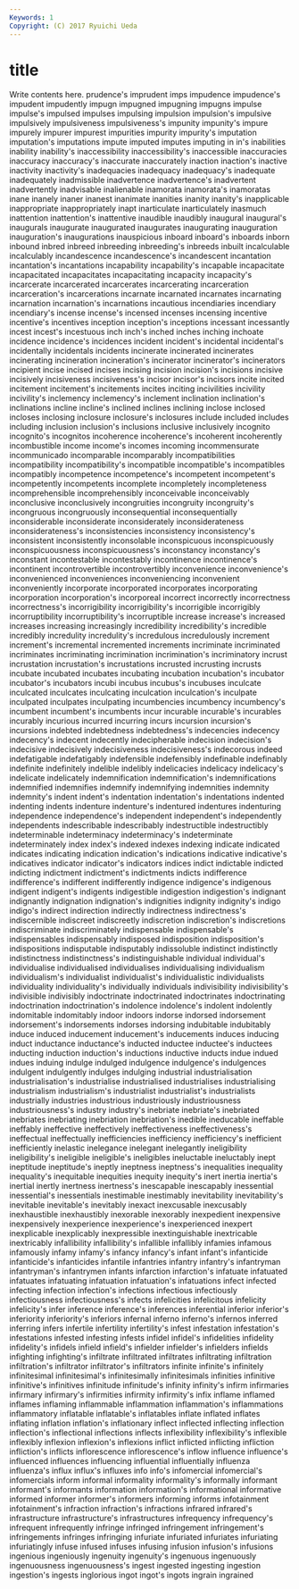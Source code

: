 ```yaml
---
Keywords: 1 
Copyright: (C) 2017 Ryuichi Ueda
---
```


# title

Write contents here.
prudence's
imprudent imps impudence impudence's impudent impudently impugn impugned impugning impugns
impulse impulse's impulsed impulses impulsing impulsion impulsion's impulsive impulsively impulsiveness
impulsiveness's impunity impunity's impure impurely impurer impurest impurities impurity impurity's
imputation imputation's imputations impute imputed imputes imputing in in's inabilities
inability inability's inaccessibility inaccessibility's inaccessible inaccuracies inaccuracy inaccuracy's inaccurate inaccurately
inaction inaction's inactive inactivity inactivity's inadequacies inadequacy inadequacy's inadequate inadequately
inadmissible inadvertence inadvertence's inadvertent inadvertently inadvisable inalienable inamorata inamorata's inamoratas
inane inanely inaner inanest inanimate inanities inanity inanity's inapplicable inappropriate
inappropriately inapt inarticulate inarticulately inasmuch inattention inattention's inattentive inaudible inaudibly
inaugural inaugural's inaugurals inaugurate inaugurated inaugurates inaugurating inauguration inauguration's inaugurations
inauspicious inboard inboard's inboards inborn inbound inbred inbreed inbreeding inbreeding's
inbreeds inbuilt incalculable incalculably incandescence incandescence's incandescent incantation incantation's incantations
incapability incapability's incapable incapacitate incapacitated incapacitates incapacitating incapacity incapacity's incarcerate
incarcerated incarcerates incarcerating incarceration incarceration's incarcerations incarnate incarnated incarnates incarnating
incarnation incarnation's incarnations incautious incendiaries incendiary incendiary's incense incense's incensed
incenses incensing incentive incentive's incentives inception inception's inceptions incessant incessantly
incest incest's incestuous inch inch's inched inches inching inchoate incidence
incidence's incidences incident incident's incidental incidental's incidentally incidentals incidents incinerate
incinerated incinerates incinerating incineration incineration's incinerator incinerator's incinerators incipient incise
incised incises incising incision incision's incisions incisive incisively incisiveness incisiveness's
incisor incisor's incisors incite incited incitement incitement's incitements incites inciting
incivilities incivility incivility's inclemency inclemency's inclement inclination inclination's inclinations incline
incline's inclined inclines inclining inclose inclosed incloses inclosing inclosure inclosure's
inclosures include included includes including inclusion inclusion's inclusions inclusive inclusively
incognito incognito's incognitos incoherence incoherence's incoherent incoherently incombustible income income's
incomes incoming incommensurate incommunicado incomparable incomparably incompatibilities incompatibility incompatibility's incompatible
incompatible's incompatibles incompatibly incompetence incompetence's incompetent incompetent's incompetently incompetents incomplete
incompletely incompleteness incomprehensible incomprehensibly inconceivable inconceivably inconclusive inconclusively incongruities incongruity
incongruity's incongruous incongruously inconsequential inconsequentially inconsiderable inconsiderate inconsiderately inconsiderateness inconsiderateness's
inconsistencies inconsistency inconsistency's inconsistent inconsistently inconsolable inconspicuous inconspicuously inconspicuousness inconspicuousness's
inconstancy inconstancy's inconstant incontestable incontestably incontinence incontinence's incontinent incontrovertible incontrovertibly
inconvenience inconvenience's inconvenienced inconveniences inconveniencing inconvenient inconveniently incorporate incorporated incorporates
incorporating incorporation incorporation's incorporeal incorrect incorrectly incorrectness incorrectness's incorrigibility incorrigibility's
incorrigible incorrigibly incorruptibility incorruptibility's incorruptible increase increase's increased increases increasing
increasingly incredibility incredibility's incredible incredibly incredulity incredulity's incredulous incredulously increment
increment's incremental incremented increments incriminate incriminated incriminates incriminating incrimination incrimination's
incriminatory incrust incrustation incrustation's incrustations incrusted incrusting incrusts incubate incubated
incubates incubating incubation incubation's incubator incubator's incubators incubi incubus incubus's
incubuses inculcate inculcated inculcates inculcating inculcation inculcation's inculpate inculpated inculpates
inculpating incumbencies incumbency incumbency's incumbent incumbent's incumbents incur incurable incurable's
incurables incurably incurious incurred incurring incurs incursion incursion's incursions indebted
indebtedness indebtedness's indecencies indecency indecency's indecent indecently indecipherable indecision indecision's
indecisive indecisively indecisiveness indecisiveness's indecorous indeed indefatigable indefatigably indefensible indefensibly
indefinable indefinably indefinite indefinitely indelible indelibly indelicacies indelicacy indelicacy's indelicate
indelicately indemnification indemnification's indemnifications indemnified indemnifies indemnify indemnifying indemnities indemnity
indemnity's indent indent's indentation indentation's indentations indented indenting indents indenture
indenture's indentured indentures indenturing independence independence's independent independent's independently independents
indescribable indescribably indestructible indestructibly indeterminable indeterminacy indeterminacy's indeterminate indeterminately index
index's indexed indexes indexing indicate indicated indicates indicating indication indication's
indications indicative indicative's indicatives indicator indicator's indicators indices indict indictable
indicted indicting indictment indictment's indictments indicts indifference indifference's indifferent indifferently
indigence indigence's indigenous indigent indigent's indigents indigestible indigestion indigestion's indignant
indignantly indignation indignation's indignities indignity indignity's indigo indigo's indirect indirection
indirectly indirectness indirectness's indiscernible indiscreet indiscreetly indiscretion indiscretion's indiscretions indiscriminate
indiscriminately indispensable indispensable's indispensables indispensably indisposed indisposition indisposition's indispositions indisputable
indisputably indissoluble indistinct indistinctly indistinctness indistinctness's indistinguishable individual individual's individualise
individualised individualises individualising individualism individualism's individualist individualist's individualistic individualists individuality
individuality's individually individuals indivisibility indivisibility's indivisible indivisibly indoctrinate indoctrinated indoctrinates
indoctrinating indoctrination indoctrination's indolence indolence's indolent indolently indomitable indomitably indoor
indoors indorse indorsed indorsement indorsement's indorsements indorses indorsing indubitable indubitably
induce induced inducement inducement's inducements induces inducing induct inductance inductance's
inducted inductee inductee's inductees inducting induction induction's inductions inductive inducts
indue indued indues induing indulge indulged indulgence indulgence's indulgences indulgent
indulgently indulges indulging industrial industrialisation industrialisation's industrialise industrialised industrialises industrialising
industrialism industrialism's industrialist industrialist's industrialists industrially industries industrious industriously industriousness
industriousness's industry industry's inebriate inebriate's inebriated inebriates inebriating inebriation inebriation's
inedible ineducable ineffable ineffably ineffective ineffectively ineffectiveness ineffectiveness's ineffectual ineffectually
inefficiencies inefficiency inefficiency's inefficient inefficiently inelastic inelegance inelegant inelegantly ineligibility
ineligibility's ineligible ineligible's ineligibles ineluctable ineluctably inept ineptitude ineptitude's ineptly
ineptness ineptness's inequalities inequality inequality's inequitable inequities inequity inequity's inert
inertia inertia's inertial inertly inertness inertness's inescapable inescapably inessential inessential's
inessentials inestimable inestimably inevitability inevitability's inevitable inevitable's inevitably inexact inexcusable
inexcusably inexhaustible inexhaustibly inexorable inexorably inexpedient inexpensive inexpensively inexperience inexperience's
inexperienced inexpert inexplicable inexplicably inexpressible inextinguishable inextricable inextricably infallibility infallibility's
infallible infallibly infamies infamous infamously infamy infamy's infancy infancy's infant
infant's infanticide infanticide's infanticides infantile infantries infantry infantry's infantryman infantryman's
infantrymen infants infarction infarction's infatuate infatuated infatuates infatuating infatuation infatuation's
infatuations infect infected infecting infection infection's infections infectious infectiously infectiousness
infectiousness's infects infelicities infelicitous infelicity infelicity's infer inference inference's inferences
inferential inferior inferior's inferiority inferiority's inferiors infernal inferno inferno's infernos
inferred inferring infers infertile infertility infertility's infest infestation infestation's infestations
infested infesting infests infidel infidel's infidelities infidelity infidelity's infidels infield
infield's infielder infielder's infielders infields infighting infighting's infiltrate infiltrated infiltrates
infiltrating infiltration infiltration's infiltrator infiltrator's infiltrators infinite infinite's infinitely infinitesimal
infinitesimal's infinitesimally infinitesimals infinities infinitive infinitive's infinitives infinitude infinitude's infinity
infinity's infirm infirmaries infirmary infirmary's infirmities infirmity infirmity's infix inflame
inflamed inflames inflaming inflammable inflammation inflammation's inflammations inflammatory inflatable inflatable's
inflatables inflate inflated inflates inflating inflation inflation's inflationary inflect inflected
inflecting inflection inflection's inflectional inflections inflects inflexibility inflexibility's inflexible inflexibly
inflexion inflexion's inflexions inflict inflicted inflicting infliction infliction's inflicts inflorescence
inflorescence's inflow influence influence's influenced influences influencing influential influentially influenza
influenza's influx influx's influxes info info's infomercial infomercial's infomercials inform
informal informality informality's informally informant informant's informants information information's informational
informative informed informer informer's informers informing informs infotainment infotainment's infraction
infraction's infractions infrared infrared's infrastructure infrastructure's infrastructures infrequency infrequency's infrequent
infrequently infringe infringed infringement infringement's infringements infringes infringing infuriate infuriated
infuriates infuriating infuriatingly infuse infused infuses infusing infusion infusion's infusions
ingenious ingeniously ingenuity ingenuity's ingenuous ingenuously ingenuousness ingenuousness's ingest ingested
ingesting ingestion ingestion's ingests inglorious ingot ingot's ingots ingrain ingrained
